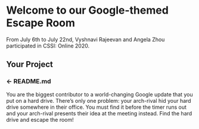 Welcome to our Google-themed Escape Room
=================

From July 6th to July 22nd, Vyshnavi Rajeevan and Angela Zhou participated in CSSI: Online 2020.

Your Project
------------

### ← README.md

You are the biggest contributor to a world-changing Google update that you put on a hard drive. There’s only one problem: your arch-rival hid your hard drive somewhere in their office. You must find it before the timer runs out and your arch-rival presents their idea at the meeting instead. Find the hard drive and escape the room!
